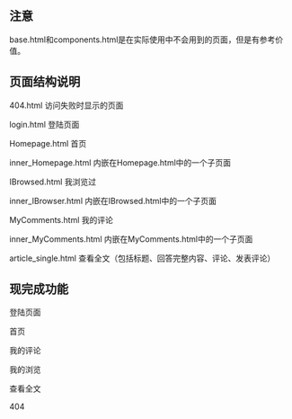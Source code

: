 ## 注意

base.html和components.html是在实际使用中不会用到的页面，但是有参考价值。



## 页面结构说明

404.html 访问失败时显示的页面

login.html 登陆页面

Homepage.html 首页

inner_Homepage.html 内嵌在Homepage.html中的一个子页面

IBrowsed.html 我浏览过

inner_IBrowser.html 内嵌在IBrowsed.html中的一个子页面

MyComments.html 我的评论

inner_MyComments.html 内嵌在MyComments.html中的一个子页面

article_single.html 查看全文（包括标题、回答完整内容、评论、发表评论）



## 现完成功能

登陆页面

首页

我的评论

我的浏览

查看全文

404